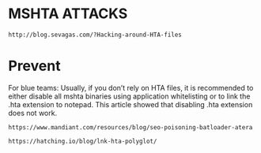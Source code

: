 # MSHTA ATTACKS
```
http://blog.sevagas.com/?Hacking-around-HTA-files
```

# Prevent
For blue teams: Usually, if you don’t rely on HTA files, it is recommended to either disable all mshta binaries using application whitelisting or to link the .hta extension to notepad. This article showed that disabling .hta extension does not work.


```
https://www.mandiant.com/resources/blog/seo-poisoning-batloader-atera
```


```
https://hatching.io/blog/lnk-hta-polyglot/
```
